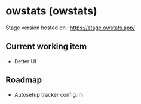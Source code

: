 # owstats (owstats)

Stage version hosted on : https://stage.owstats.app/

## Current working item
- Better UI

## Roadmap
* Autosetup tracker config.ini
